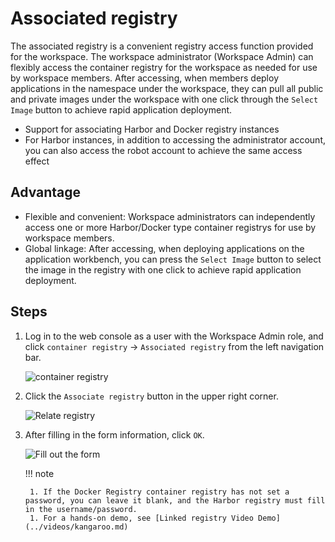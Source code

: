 # Associated registry

The associated registry is a convenient registry access function provided for the workspace.
The workspace administrator (Workspace Admin) can flexibly access the container registry for the workspace as needed for use by workspace members.
After accessing, when members deploy applications in the namespace under the workspace, they can pull all public and private images under the workspace with one click through the `Select Image` button to achieve rapid application deployment.

- Support for associating Harbor and Docker registry instances
- For Harbor instances, in addition to accessing the administrator account, you can also access the robot account to achieve the same access effect

## Advantage

- Flexible and convenient: Workspace administrators can independently access one or more Harbor/Docker type container registrys for use by workspace members.
- Global linkage: After accessing, when deploying applications on the application workbench, you can press the `Select Image` button to select the image in the registry with one click to achieve rapid application deployment.

## Steps

1. Log in to the web console as a user with the Workspace Admin role, and click `container registry` -> `Associated registry` from the left navigation bar.

    ![container registry](images/related01.png)

1. Click the `Associate registry` button in the upper right corner.

    ![Relate registry](images/relate02.png)

1. After filling in the form information, click `OK`.

    ![Fill out the form](images/relate03.png)

    !!! note

        1. If the Docker Registry container registry has not set a password, you can leave it blank, and the Harbor registry must fill in the username/password.
        1. For a hands-on demo, see [Linked registry Video Demo](../videos/kangaroo.md)
